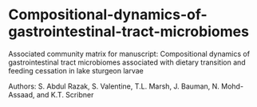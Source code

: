 # Compositional-dynamics-of-gastrointestinal-tract-microbiomes

Associated community matrix for manuscript: Compositional dynamics of gastrointestinal tract microbiomes associated with dietary transition and feeding cessation in lake sturgeon larvae

Authors: S. Abdul Razak, S. Valentine, T.L. Marsh, J. Bauman, N. Mohd-Assaad, and K.T. Scribner
